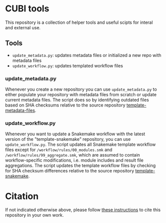 # CUBI tools

This repository is a collection of helper tools and useful scipts for interal and
external use.

## Tools

- `update_metadata.py`: updates metadata files or initialized a new repo with metadata files
- `update_workflow.py`: updates templated workflow files

### update_metadata.py

Whenever you create a new repository you can use `update_metadata.py` to either populate your repository with
metadata files from scratch or update current metadata files. The script does so by identifying outdated files based on SHA checksums relative to the source repository [template-metadata-files](https://github.com/core-unit-bioinformatics/template-metadata-files).


### update_workflow.py

Whenever you want to update a Snakemake workflow with the latest version of the "template-snakemake" repository, you can use `update_workflow.py`.
The script updates all Snakemake template workflow files except for `/workflow/rules/00_modules.smk` and `/workflow/rules/99_aggregate.smk`,
which are assumed to contain workflow-specific modifications, i.e. module includes and result file aggregations. The script updates the template
workflow files by checking for SHA checksum differences relative to the source repository [template-snakemake](https://github.com/core-unit-bioinformatics/template-snakemake).

# Citation

If not indicated otherwise above, please follow [these instructions](CITATION.md) to cite this repository in your own work.
